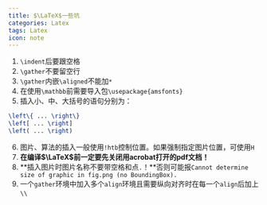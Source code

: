 ```yaml
---
title: $\LaTeX$一些坑
categories: Latex
tags: Latex
icon: note
---
```


1. `\indent`后要跟空格
2. `\gather`不要留空行
3. `\gather`内嵌`\aligned`不能加`*`
4. 在使用`\mathbb`前需要导入包`\usepackage{amsfonts}`
5. 插入小、中、大括号的语句分别为：
```latex
\left\{ ... \right\}
\left[ ... \right]
\left( ... \right)
```
6. 图片、算法的插入一般使用`!htb`控制位置。如果强制指定图片位置，可使用`H`
7. **在编译$\LaTeX$前一定要先关闭用acrobat打开的pdf文档！**
8. **插入图片时图片名称不要带空格和点`.`！**否则可能报`Cannot determine size of graphic in fig.png (no BoundingBox).`
9. 一个`gather`环境中加入多个`align`环境且需要纵向对齐时在每一个`align`后加上`\\`

